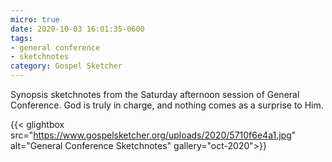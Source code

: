 ```yaml
---
micro: true
date: 2020-10-03 16:01:35-0600
tags:
- general conference
- sketchnotes
category: Gospel Sketcher
---
```


Synopsis sketchnotes from the Saturday afternoon session of General Conference. God is truly in charge, and nothing comes as a surprise to Him.

{{< glightbox src="https://www.gospelsketcher.org/uploads/2020/5710f6e4a1.jpg" alt="General Conference Sketchnotes" gallery="oct-2020">}}